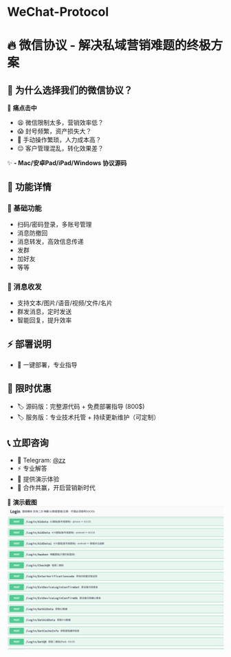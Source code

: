 # WeChat-Protocol

# 🔥 微信协议 - 解决私域营销难题的终极方案

## 💪 为什么选择我们的微信协议？

🎯 **痛点击中**
- 😫 微信限制太多，营销效率低？
- 😱 封号频繁，资产损失大？
- 😤 手动操作繁琐，人力成本高？
- 😔 客户管理混乱，转化效果差？

✨ **- Mac/安卓Pad/iPad/Windows 协议源码**

## 🌟 功能详情

### 📱 基础功能
- 扫码/密码登录，多账号管理
- 消息防撤回
- 消息转发，高效信息传递
- 发群
- 加好友
- 等等

### 💬 消息收发
- 支持文本/图片/语音/视频/文件/名片
- 群发消息，定时发送
- 智能回复，提升效率

## ⚡️ 部署说明
- 🔧 一键部署，专业指导

## 🎁 限时优惠
- 🏷️ 源码版：完整源代码 + 免费部署指导 (800$)
- 🏷️ 服务版：专业技术托管 + 持续更新维护（可定制）

## 📞 立即咨询
- 💬 Telegram: [@zz](https://t.me/tob_zzz)
- ⚡️ 专业解答
- 🎯 提供演示体验
- 💪 合作共赢，开启营销新时代

📌 **演示截图**
![演示](./images/login.png)
